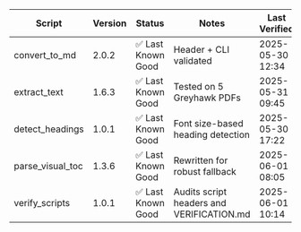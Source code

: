 | Script           | Version | Status              | Notes                                         | Last Verified        |
|------------------|---------|---------------------|-----------------------------------------------|----------------------|
| convert_to_md   | 2.0.2  | ✅ Last Known Good   | Header + CLI validated                       | 2025-05-30 12:34 |
| extract_text    | 1.6.3  | ✅ Last Known Good   | Tested on 5 Greyhawk PDFs                    | 2025-05-31 09:45 |
| detect_headings | 1.0.1  | ✅ Last Known Good   | Font size-based heading detection            | 2025-05-30 17:22 |
| parse_visual_toc| 1.3.6  | ✅ Last Known Good   | Rewritten for robust fallback                | 2025-06-01 08:05 |
| verify_scripts  | 1.0.1  | ✅ Last Known Good   | Audits script headers and VERIFICATION.md    | 2025-06-01 10:14 |